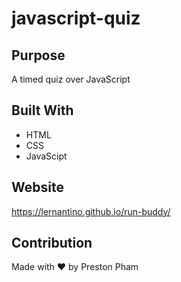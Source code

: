 # javascript-quiz

## Purpose
A timed quiz over JavaScript

## Built With
* HTML
* CSS
* JavaScipt

## Website
https://lernantino.github.io/run-buddy/

## Contribution
Made with ❤️ by Preston Pham


